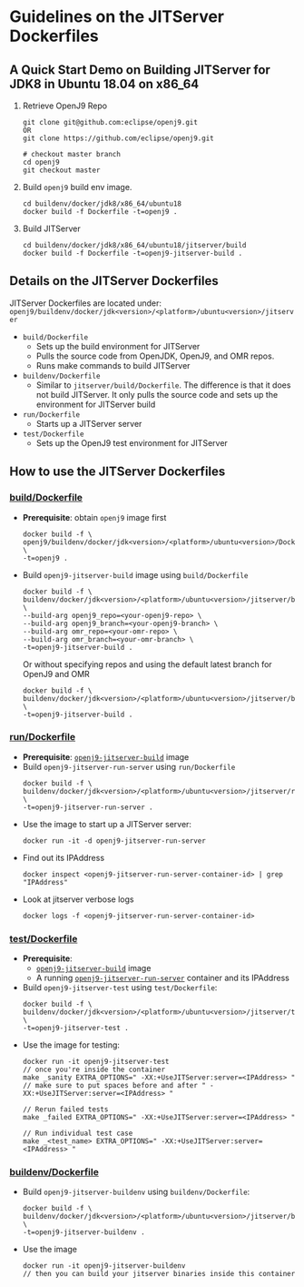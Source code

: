 <!--
Copyright (c) 2018, 2019 IBM Corp. and others

This program and the accompanying materials are made available under
the terms of the Eclipse Public License 2.0 which accompanies this
distribution and is available at https://www.eclipse.org/legal/epl-2.0/
or the Apache License, Version 2.0 which accompanies this distribution and
is available at https://www.apache.org/licenses/LICENSE-2.0.

This Source Code may also be made available under the following
Secondary Licenses when the conditions for such availability set
forth in the Eclipse Public License, v. 2.0 are satisfied: GNU
General Public License, version 2 with the GNU Classpath
Exception [1] and GNU General Public License, version 2 with the
OpenJDK Assembly Exception [2].

[1] https://www.gnu.org/software/classpath/license.html
[2] http://openjdk.java.net/legal/assembly-exception.html

SPDX-License-Identifier: EPL-2.0 OR Apache-2.0 OR GPL-2.0 WITH Classpath-exception-2.0 OR LicenseRef-GPL-2.0 WITH Assembly-exception
-->

# Guidelines on the JITServer Dockerfiles

## A Quick Start Demo on Building JITServer for JDK8 in Ubuntu 18.04 on x86_64
1. Retrieve OpenJ9 Repo
   ```
   git clone git@github.com:eclipse/openj9.git
   OR
   git clone https://github.com/eclipse/openj9.git

   # checkout master branch
   cd openj9
   git checkout master
   ```
2. Build `openj9` build env image.
   ```
   cd buildenv/docker/jdk8/x86_64/ubuntu18
   docker build -f Dockerfile -t=openj9 .
   ```
3. Build JITServer
   ```
   cd buildenv/docker/jdk8/x86_64/ubuntu18/jitserver/build
   docker build -f Dockerfile -t=openj9-jitserver-build .
   ```

## Details on the JITServer Dockerfiles
JITServer Dockerfiles are located under: `openj9/buildenv/docker/jdk<version>/<platform>/ubuntu<version>/jitserver`
- `build/Dockerfile`
   - Sets up the build environment for JITServer
   - Pulls the source code from OpenJDK, OpenJ9, and OMR repos.
   - Runs make commands to build JITServer
- `buildenv/Dockerfile`
    - Similar to `jitserver/build/Dockerfile`. The difference is that it does not build JITServer. It only pulls the source code and sets up the environment for JITServer build
- `run/Dockerfile`
   - Starts up a JITServer server
- `test/Dockerfile`
   - Sets up the OpenJ9 test environment for JITServer

## How to use the JITServer Dockerfiles
### [build/Dockerfile](https://github.com/eclipse/openj9/blob/master/buildenv/docker/jdk8/x86_64/ubuntu18/jitserver/build/Dockerfile)
- **Prerequisite**: obtain `openj9` image first
   ```
   docker build -f \
   openj9/buildenv/docker/jdk<version>/<platform>/ubuntu<version>/Dockerfile \
   -t=openj9 .
   ```
- <a name="openj9-jitserver-build"></a>Build `openj9-jitserver-build` image using `build/Dockerfile`
   ```
  docker build -f \ 
  buildenv/docker/jdk<version>/<platform>/ubuntu<version>/jitserver/build/Dockerfile \ 
  --build-arg openj9_repo=<your-openj9-repo> \ 
  --build-arg openj9_branch=<your-openj9-branch> \ 
  --build-arg omr_repo=<your-omr-repo> \ 
  --build-arg omr_branch=<your-omr-branch> \
  -t=openj9-jitserver-build .
  ```
  Or without specifying repos and using the default latest branch for OpenJ9 and OMR
  ```
  docker build -f \ 
  buildenv/docker/jdk<version>/<platform>/ubuntu<version>/jitserver/build/Dockerfile \ 
  -t=openj9-jitserver-build .
  ```

### [run/Dockerfile](https://github.com/eclipse/openj9/blob/master/buildenv/docker/jdk8/x86_64/ubuntu18/jitserver/run/Dockerfile)
- **Prerequisite**: [`openj9-jitserver-build`](#openj9-jitserver-build) image
- Build `openj9-jitserver-run-server` using `run/Dockerfile`
   ```
   docker build -f \
   buildenv/docker/jdk<version>/<platform>/ubuntu<version>/jitserver/run/Dockerfile \
   -t=openj9-jitserver-run-server .
   ```
- <a name="openj9-jitserver-run-server"></a>Use the image to start up a JITServer server:
   ```
   docker run -it -d openj9-jitserver-run-server
   ```
- Find out its IPAddress
   ```
   docker inspect <openj9-jitserver-run-server-container-id> | grep "IPAddress"
   ```
- Look at jitserver verbose logs
   ```
   docker logs -f <openj9-jitserver-run-server-container-id>
   ```

### [test/Dockerfile](https://github.com/eclipse/openj9/blob/master/buildenv/docker/jdk8/x86_64/ubuntu18/jitserver/test/Dockerfile)
- **Prerequisite**:
   - [`openj9-jitserver-build`](#openj9-jitserver-build) image
   - A running [`openj9-jitserver-run-server`](#openj9-jitserver-run-server) container and its IPAddress
- Build `openj9-jitserver-test` using `test/Dockerfile`:
   ```
   docker build -f \
   buildenv/docker/jdk<version>/<platform>/ubuntu<version>/jitserver/test/Dockerfile \
   -t=openj9-jitserver-test .
   ```
- Use the image for testing:
   ```
   docker run -it openj9-jitserver-test
   // once you're inside the container
   make _sanity EXTRA_OPTIONS=" -XX:+UseJITServer:server=<IPAddress> "
   // make sure to put spaces before and after " -XX:+UseJITServer:server=<IPAddress> "

   // Rerun failed tests
   make _failed EXTRA_OPTIONS=" -XX:+UseJITServer:server=<IPAddress> "

   // Run individual test case
   make _<test_name> EXTRA_OPTIONS=" -XX:+UseJITServer:server=<IPAddress> "
   ```

### [buildenv/Dockerfile](https://github.com/eclipse/openj9/blob/master/buildenv/docker/jdk8/x86_64/ubuntu18/jitserver/buildenv/Dockerfile)
- Build `openj9-jitserver-buildenv` using `buildenv/Dockerfile`:
   ```
   docker build -f \
   buildenv/docker/jdk<version>/<platform>/ubuntu<version>/jitserver/buildenv/Dockerfile \
   -t=openj9-jitserver-buildenv .
   ```
- Use the image
   ```
   docker run -it openj9-jitserver-buildenv
   // then you can build your jitserver binaries inside this container
   ```
